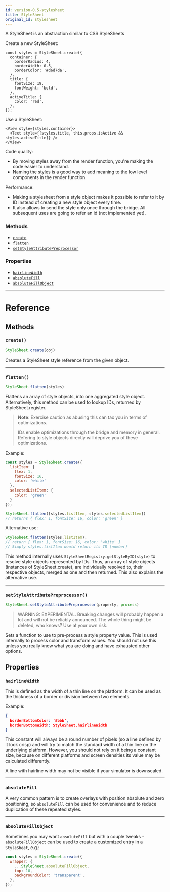 ```yaml
---
id: version-0.5-stylesheet
title: StyleSheet
original_id: stylesheet
---
```


A StyleSheet is an abstraction similar to CSS StyleSheets

Create a new StyleSheet:

```
const styles = StyleSheet.create({
  container: {
    borderRadius: 4,
    borderWidth: 0.5,
    borderColor: '#d6d7da',
  },
  title: {
    fontSize: 19,
    fontWeight: 'bold',
  },
  activeTitle: {
    color: 'red',
  },
});
```

Use a StyleSheet:

```
<View style={styles.container}>
  <Text style={[styles.title, this.props.isActive && styles.activeTitle]} />
</View>
```

Code quality:

 - By moving styles away from the render function, you're making the code
 easier to understand.
 - Naming the styles is a good way to add meaning to the low level components
 in the render function.

Performance:

 - Making a stylesheet from a style object makes it possible to refer to it
by ID instead of creating a new style object every time.
 - It also allows to send the style only once through the bridge. All
subsequent uses are going to refer an id (not implemented yet).


### Methods

- [`create`](docs/stylesheet.html#create)
- [`flatten`](docs/stylesheet.html#flatten)
- [`setStyleAttributePreprocessor`](docs/stylesheet.html#setstyleattributepreprocessor)


### Properties

- [`hairlineWidth`](docs/stylesheet.html#hairlinewidth)
- [`absoluteFill`](docs/stylesheet.html#absolutefill)
- [`absoluteFillObject`](docs/stylesheet.html#absolutefillobject)




---

# Reference

## Methods

### `create()`

```javascript
StyleSheet.create(obj)
```


Creates a StyleSheet style reference from the given object.

---

### `flatten()`

```javascript
StyleSheet.flatten(styles)
```

Flattens an array of style objects, into one aggregated style object. Alternatively, this method can be used to lookup IDs, returned by StyleSheet.register.

> **Note**: 
> Exercise caution as abusing this can tax you in terms of optimizations.
>
> IDs enable optimizations through the bridge and memory in general. Refering to style objects directly will deprive you of these optimizations.

Example:

```javascript
const styles = StyleSheet.create({
  listItem: {
    flex: 1,
    fontSize: 16,
    color: 'white'
  },
  selectedListItem: {
    color: 'green'
  }
});

StyleSheet.flatten([styles.listItem, styles.selectedListItem])
// returns { flex: 1, fontSize: 16, color: 'green' }
```

Alternative use:

```javascript
StyleSheet.flatten(styles.listItem);
// return { flex: 1, fontSize: 16, color: 'white' }
// Simply styles.listItem would return its ID (number)
```

This method internally uses `StyleSheetRegistry.getStyleByID(style)` to resolve style objects represented by IDs. Thus, an array of style objects (instances of StyleSheet.create), are individually resolved to, their respective objects, merged as one and then returned. This also explains the alternative use.

---

### `setStyleAttributePreprocessor()`

```javascript
StyleSheet.setStyleAttributePreprocessor(property, process)
```

> WARNING: EXPERIMENTAL.
> Breaking changes will probably happen a lot and will not be reliably announced. The whole thing might be  deleted, who knows? Use at your own risk.

Sets a function to use to pre-process a style property value. This is used internally to process color and transform values. You should not use this unless you really know what you are doing and have exhausted other options.



## Properties

### `hairlineWidth`

This is defined as the width of a thin line on the platform. It can be used as the thickness of a border or division between two elements.

Example:

```json
{
  borderBottomColor: '#bbb',
  borderBottomWidth: StyleSheet.hairlineWidth
}
```

This constant will always be a round number of pixels (so a line defined by it look crisp) and will try to match the standard width of a thin line on the underlying platform. However, you should not rely on it being a constant size, because on different platforms and screen densities its value may be calculated differently.

A line with hairline width may not be visible if your simulator is downscaled.

---

### `absoluteFill`

A very common pattern is to create overlays with position absolute and zero positioning, so `absoluteFill` can be used for convenience and to reduce duplication of these repeated styles.



---

### `absoluteFillObject`

Sometimes you may want `absoluteFill` but with a couple tweaks - `absoluteFillObject` can be used to create a customized entry in a `StyleSheet`, e.g.:

```javascript
const styles = StyleSheet.create({
  wrapper: {
    ...StyleSheet.absoluteFillObject,
    top: 10,
    backgroundColor: 'transparent',
  },
});
```


